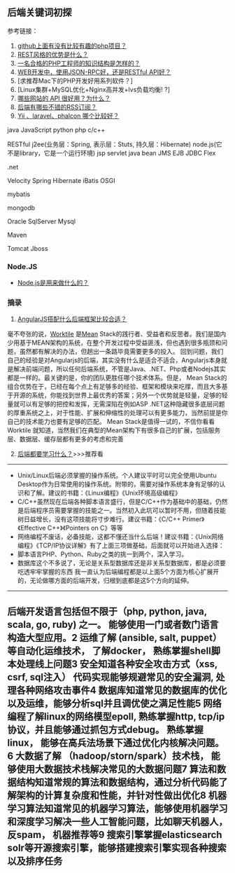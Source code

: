 ## 后端关键词初探

参考链接：
  1. [github上面有没有比较有趣的php项目？](http://www.zhihu.com/question/28008005)
  2. [REST风格的优势是什么？](http://www.zhihu.com/question/33959971)
  3. [一名合格的PHP工程师的知识结构是怎样的？](http://www.zhihu.com/question/19875503)
  4. [WEB开发中，使用JSON-RPC好，还是RESTful API好？](http://www.zhihu.com/question/28570307)
  5. [求推荐Mac下的PHP开发好用系列软件？]
  6. [Linux集群+MySQL优化+Nginx高并发+lvs负载均衡! ?]
  7. [哪些网站的 API 很好用？为什么？](http://www.zhihu.com/question/19998447)
  8. [后端有哪些不错的RSS订阅？](http://www.zhihu.com/question/28273343)
  9. [Yii 、laravel、phalcon 哪个比较好？](http://www.zhihu.com/question/25023032)

java
JavaScript
python
php
c/c++

RESTful
j2ee(业务层：Spring, 表示层：Stuts, 持久层：Hibernate)
node.js(它不是library，它是一个运行环境)
jsp
servlet
java bean
JMS
EJB
JDBC
Flex

.net

Velocity
Spring
Hibernate
iBatis
OSGI

mybatis

mongodb

Oracle
SqlServer
Mysql

Maven

Tomcat
Jboss


### Node.JS

* [Node.js是用来做什么的？](http://www.zhihu.com/question/33578075)



### 摘录

1. [AngularJS搭配什么后端框架比较合适？](http://www.zhihu.com/question/22432488)

毫不夸张的说，[Worktile](http://link.zhihu.com/?target=https%3A//worktile.com) 是[Mean](http://link.zhihu.com/?target=http%3A//mean.io/) Stack的践行者、受益者和反思者。我们是国内少用基于MEAN架构的系统，在整个开发过程中受益匪浅，但也遇到很多瓶颈和问题，虽然都有解决的办法，但趟出一条路毕竟需要更多的投入。
回到问题，我们自己的经验是对Angularjs的后端，其实没有什么是适合不适合，Angularjs本身就是解决前端问题，所以任何后端系统，不管是Java、.NET、Php或者Nodejs其实都是一样的。最关键的是，你的团队更胜任哪个技术体系。但是， Mean Stack的组合优势在于，已经在每个点上有足够多的经验、框架和模块来吃撑，而且大多基于开源的系统，你能找到世界上最优秀的答案；另外一个优势就是轻量，足够的轻量就可以有足够的把控和发挥，无需深陷在例如ASP .NET这种隐藏很多底层问题的厚重系统之上，对于性能、扩展和伸缩性的处理可以有更多能力，当然前提是你自己的技术能力也要有足够的匹配。
Mean Stack是值得一试的，不信你看看Worktile 就知道，当然我们在典型的Mean架构下有很多自己的扩展，包括服务层、数据层、缓存层都有更多的考虑和完善

2. [后端都要学习什么？](http://www.zhihu.com/question/24952874)>>>推荐看

--------
* Unix/Linux后端必须掌握的操作系统。个人建议平时可以完全使用Ubuntu Desktop作为日常使用的操作系统。附带的，需要对操作系统本身有足够的认识和了解。建议的书籍：《Linux编程》《Unix环境高级编程》
* C/C++虽然现在后端各种脚本语言盛行，但是C/C++作为基础中的基础，仍然是后端程序员需要掌握的技能之一。当然初入此坑可以暂时不用，但随着技能树日益增长，没有这项技能将寸步难行。建议书籍：《C/C++ Primer》《Effective C++》《Pointers on C》等等
* 网络编程不废话，必备技能，这都不懂还当什么后端！建议书籍：《Unix网络编程》《TCP/IP协议详解》有了上面三项做基础，后面就可以开始进入选择：
* 脚本语言PHP、Python、Ruby之类的挑一到两个，深入学习。
* 数据库这个不多说了，无论是关系型数据库还是非关系型数据库，都是必须要吃透牢牢掌握的东西
我一直认为后端编程都是以上面5个方面为核心扩展开的，无论做哪方面的后端开发，归根到底都是这5个方向的延伸。
--------
后端开发语言包括但不限于（php, python, java, scala, go, ruby) 之一。  能够使用一门或者数门语言构造大型应用。2  运维了解 (ansible, salt, puppet）等自动化运维技术， 了解docker， 熟练掌握shell脚本处理线上问题3  安全知道各种安全攻击方式（xss, csrf, sql注入） 代码实现能够规避常见的安全漏洞,  处理各种网络攻击事件4  数据库知道常见的数据库的优化以及运维，能够分析sql并且调优使之满足性能5  网络编程了解linux的网络模型epoll, 熟练掌握http, tcp/ip协议，并且能够通过抓包方式debug。  熟练掌握linux， 能够在高兵法场景下通过优化内核解决问题。6  大数据了解 （hadoop/storn/spark）技术栈， 能够使用大数据技术栈解决常见的大数据问题7 算法和数据结构知道常规的算法和数据结构，通过分析代码能了解架构的计算复杂度和性能，并针对性做出优化8 机器学习算法知道常见的机器学习算法，能够使用机器学习和深度学习解决一些人工智能问题，比如聊天机器人， 反spam，  机器推荐等9  搜索引擎掌握elasticsearch solr等开源搜索引擎，能够搭建搜索引擎实现各种搜索以及排序任务
--------
